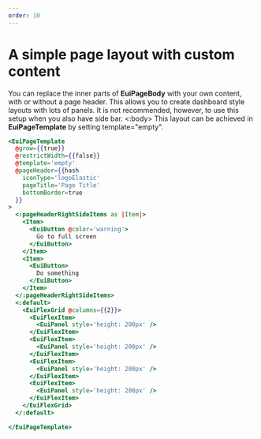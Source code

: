 ```yaml
---
order: 10
---
```


# A simple page layout with custom content

<EuiText>
 You can replace the inner parts of <strong>EuiPageBody</strong> with your own content, with or without a page header. This allows you to create dashboard style layouts with lots of panels. It is not recommended, however, to use this setup when you also have side bar.
</EuiText>
<EuiSpacer />
<EuiCallOut>
  <:body>
    This layout can be achieved in <strong>EuiPageTemplate</strong> by setting <EuiCode>template="empty"</EuiCode>.
  </:body>
</EuiCallOut>

```hbs template
<EuiPageTemplate
  @grow={{true}}
  @restrictWidth={{false}}
  @template='empty'
  @pageHeader={{hash
    iconType='logoElastic'
    pageTitle='Page Title'
    bottomBorder=true
  }}
>
  <:pageHeaderRightSideItems as |Item|>
    <Item>
      <EuiButton @color='warning'>
        Go to full screen
      </EuiButton>
    </Item>
    <Item>
      <EuiButton>
        Do something
      </EuiButton>
    </Item>
  </:pageHeaderRightSideItems>
  <:default>
    <EuiFlexGrid @columns={{2}}>
      <EuiFlexItem>
        <EuiPanel style='height: 200px' />
      </EuiFlexItem>
      <EuiFlexItem>
        <EuiPanel style='height: 200px' />
      </EuiFlexItem>
      <EuiFlexItem>
        <EuiPanel style='height: 200px' />
      </EuiFlexItem>
      <EuiFlexItem>
        <EuiPanel style='height: 200px' />
      </EuiFlexItem>
    </EuiFlexGrid>
  </:default>

</EuiPageTemplate>
```
